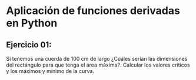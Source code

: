 # Aplicación de funciones derivadas en Python

## Ejercicio 01:

Si tenemos una cuerda de 100 cm de largo ¿Cuáles serían las dimensiones del rectángulo para que tenga el área máxima?. Calcular los valores críticos y los máximos y mínimo de la curva.
